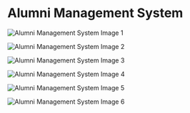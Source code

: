 <h1>Alumni Management System</h1>

<p>
  <img src="https://github.com/user-attachments/assets/c29abfe1-c68e-4976-ab10-5c5ef9e26936" alt="Alumni Management System Image 1">
</p>

<p>
  <img src="https://github.com/user-attachments/assets/7112a11f-f38f-4961-b311-34f42a0eecc9" alt="Alumni Management System Image 2">
</p>

<p>
  <img src="https://github.com/user-attachments/assets/1acccef8-91d3-44a0-895c-a8bb9997f706" alt="Alumni Management System Image 3">
</p>

<p>
  <img src="https://github.com/user-attachments/assets/2de73388-5901-45a1-b947-e6f9ed4e335c" alt="Alumni Management System Image 4">
</p>

<p>
  <img src="https://github.com/user-attachments/assets/1af66286-8386-4f53-8ee1-7e6ca2c27ff7" alt="Alumni Management System Image 5">
</p>

<p>
  <img src="https://github.com/user-attachments/assets/f7146b9c-c8de-4eba-b51a-dbdc868e5181" alt="Alumni Management System Image 6">
</p>
